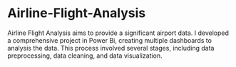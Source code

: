 # Airline-Flight-Analysis
Airline Flight Analysis aims to provide a significant airport data. I developed a comprehensive project in Power Bi, creating multiple dashboards to analysis the data. This process involved several stages, including data preprocessing, data cleaning, and data visualization.
